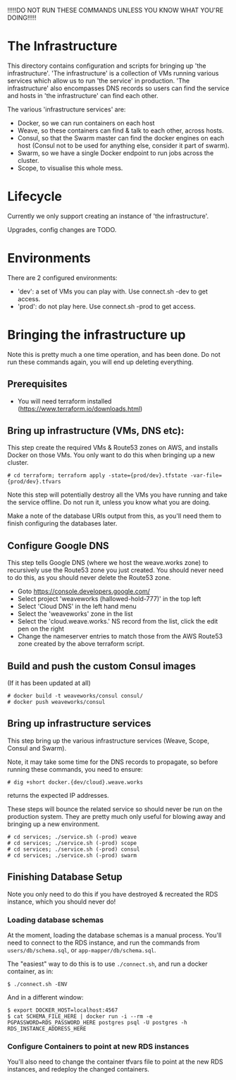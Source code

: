 !!!!!DO NOT RUN THESE COMMANDS UNLESS YOU KNOW WHAT YOU'RE DOING!!!!!

# The Infrastructure

This directory contains configuration and scripts for bringing up 'the infrastructure'.
'The infrastructure' is a collection of VMs running various services which allow us to
run 'the service' in production.  'The infrastructure' also encompasses DNS records so
users can find the service and hosts in 'the infrastructure' can find each other.

The various 'infrastructure services' are:
- Docker, so we can run containers on each host
- Weave, so these containers can find & talk to each other, across hosts.
- Consul, so that the Swarm master can find the docker engines on each host
  (Consul not to be used for anything else, consider it part of swarm).
- Swarm, so we have a single Docker endpoint to run jobs across the cluster.
- Scope, to visualise this whole mess.

# Lifecycle

Currently we only support creating an instance of 'the infrastructure'.

Upgrades, config changes are TODO.

# Environments

There are 2 configured environments:
- 'dev': a set of VMs you can play with.  Use connect.sh -dev to get access.
- 'prod': do not play here.  Use connect.sh -prod to get access.

# Bringing the infrastructure up

Note this is pretty much a one time operation, and has been done.  Do not run these
commands again, you will end up deleting everything.

## Prerequisites

- You will need terraform installed (https://www.terraform.io/downloads.html)

## Bring up infrastructure (VMs, DNS etc):

This step create the required VMs & Route53 zones on AWS, and installs Docker on those VMs.
You only want to do this when bringing up a new cluster.

```
# cd terraform; terraform apply -state={prod/dev}.tfstate -var-file={prod/dev}.tfvars
```

Note this step will potentially destroy all the VMs you have running and take the service
offline.  Do not run it, unless you know what you are doing.

Make a note of the database URIs output from this, as you'll need them
to finish configuring the databases later.

## Configure Google DNS

This step tells Google DNS (where we host the weave.works zone) to recursively use the
Route53 zone you just created.  You should never need to do this, as you should never
delete the Route53 zone.

- Goto https://console.developers.google.com/
- Select project 'weaveworks (hallowed-hold-777)' in the top left
- Select 'Cloud DNS' in the left hand menu
- Select the 'weaveworks' zone in the list
- Select the 'cloud.weave.works.' NS record from the list, click the edit pen on the right
- Change the nameserver entries to match those from the AWS Route53 zone created by the above
  terraform script.

## Build and push the custom Consul images

(If it has been updated at all)

```
# docker build -t weaveworks/consul consul/
# docker push weaveworks/consul
```

## Bring up infrastructure services

This step bring up the various infrastructure services (Weave, Scope, Consul and Swarm).

Note, it may take some time for the DNS records to propagate, so before running these commands, you need to ensure:

```
# dig +short docker.{dev/cloud}.weave.works
```

returns the expected IP addresses.

These steps will bounce the related service so should never be run on the production system.
They are pretty much only useful for blowing away and bringing up a new environment.

```
# cd services; ./service.sh (-prod) weave
# cd services; ./service.sh (-prod) scope
# cd services; ./service.sh (-prod) consul
# cd services; ./service.sh (-prod) swarm
```

## Finishing Database Setup

Note you only need to do this if you have destroyed & recreated the RDS instance, which you should never do!

### Loading database schemas

At the moment, loading the database schemas is a manual process.
You'll need to connect to the RDS instance, and run the commands from
`users/db/schema.sql`, or `app-mapper/db/schema.sql`.

The "easiest" way to do this is to use `./connect.sh`, and run a
docker container, as in:

```
$ ./connect.sh -ENV
```

And in a different window:

```
$ export DOCKER_HOST=localhost:4567
$ cat SCHEMA_FILE_HERE | docker run -i --rm -e PGPASSWORD=RDS_PASSWORD_HERE postgres psql -U postgres -h RDS_INSTANCE_ADDRESS_HERE
```

### Configure Containers to point at new RDS instances

You'll also need to change the container tfvars file to point at the
new RDS instances, and redeploy the changed containers.
